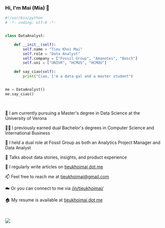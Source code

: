 ### Hi, I'm Mai (Mia) 👋

<!--
**tieukhoimai/tieukhoimai** is a ✨ _special_ ✨ repository because its `README.md` (this file) appears on your GitHub profile.

Here are some ideas to get you started:

- 🔭 I’m currently working on ...
- 🌱 I’m currently learning ...
- 👯 I’m looking to collaborate on ...
- 🤔 I’m looking for help with ...
- 💬 Ask me about ...
- 📫 How to reach me: ...
- 😄 Pronouns: ...
- ⚡ Fun fact: ...
-->

```python
#!/usr/bin/python
# -*- coding: utf-8 -*-


class DataAnalyst:

    def __init__(self):
        self.name = "Tieu Khoi Mai"
        self.role = "Data Analyst"
        self.company = ["Fossil Group", "Amanotes", "Bosch"]
        self.uni = ["UNIVR", "HCMUS", "HCMOU"]

    def say_ciao(self):
        print("Ciao, I'm a data gal and a master student")


me = DataAnalyst()
me.say_ciao()
```

<br>

🌱 I am currently pursuing a Master's degree in Data Science at the University of Verona

👩‍💻 I previously earned dual Bachelor's degrees in Computer Science and International Business

🔭 I held a dual role at Fossil Group as both an Analytics Project Manager and Data Analyst

💬 Talks about data stories, insights, and product experience

📝 I regularly write articles on [tieukhoimai dot me](https://tieukhoimai.me/blog)

📫 Feel free to reach me at tieukhoimai@gmail.com

☁️ Or you can connect to me via [/in/tieukhoimai/](https://www.linkedin.com/in/tieukhoimai/)

🏠 My resume is available at [tieukhoimai dot me](https://tieukhoimai.me/resume.pdf)

<br>

<p align="left">
  <a href="https://skillicons.dev">
    <img src="https://skillicons.dev/icons?i=aws,gcp,docker,figma,firebase,github,html,js,mongodb,mysql,nextjs,py,r,vscode" />
  </a>
</p>
